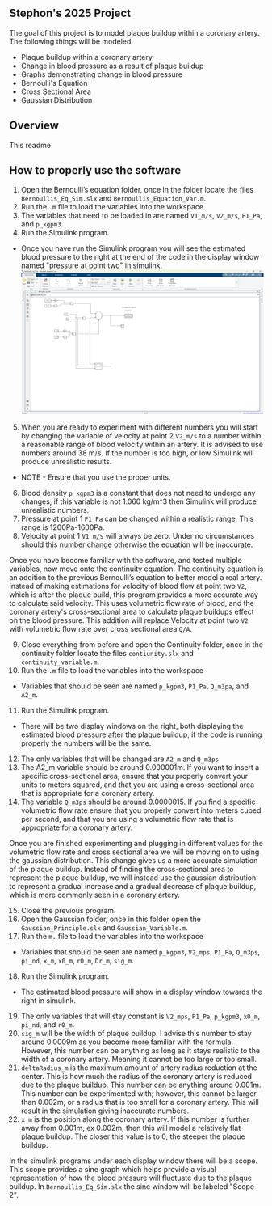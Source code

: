 ## Stephon's 2025 Project
The goal of this project is to model plaque buildup within a coronary artery. The following things will be modeled:
- Plaque buildup within a coronary artery
- Change in blood pressure as a result of plaque buildup
- Graphs demonstrating change in blood pressure
- Bernoulli's Equation
- Cross Sectional Area
- Gaussian Distribution

## Overview
This readme 

## How to properly use the software
1. Open the Bernoulli’s equation folder, once in the folder locate the files `Bernoullis_Eq_Sim.slx` and `Bernoullis_Equation_Var.m`.
2. Run the `.m` file to load the variables into the workspace.
3. The variables that need to be loaded in are named `V1_m/s`, `V2_m/s`, `P1_Pa`, and `p_kgpm3`.
4. Run the Simulink program.
* Once you have run the Simulink program you will see the estimated blood pressure to the right at the end of the code in the display window named "pressure at point two" in simulink.
![Screenshot of simulink after running the program.](Screenshot_2025-09-14_163634.png)
5. When you are ready to experiment with different numbers you will start by changing the variable of velocity at point 2 `V2_m/s` to a number within a reasonable range of blood velocity within an artery. It is advised to use numbers around 38 m/s. If the number is too high, or low Simulink will produce unrealistic results.
* NOTE - Ensure that you use the proper units.
6. Blood density `p_kgpm3` is a constant that does not need to undergo any changes, if this variable is not 1.060 kg/m^3 then Simulink will produce unrealistic numbers.
7. Pressure at point 1 `P1_Pa` can be changed within a realistic range. This range is 1200Pa-1600Pa.
8. Velocity at point 1 `V1_m/s` will always be zero. Under no circumstances should this number change otherwise the equation will be inaccurate.

Once you have become familiar with the software, and tested multiple variables, now move onto the continuity equation. The continuity equation is an addition to the previous Bernoulli’s equation to better model a real artery. Instead of making estimations for velocity of blood flow at point two `V2`, which is after the plaque build, this program provides a more accurate way to calculate said velocity. This uses volumetric flow rate of blood, and the coronary artery's cross-sectional area to calculate plaque buildups effect on the blood pressure. This addition will replace Velocity at point two `V2` with volumetric flow rate over cross sectional area `Q/A`.

9. Close everything from before and open the Continuity folder, once in the continuity folder locate the files `contiunity.slx` and `continuity_variable.m`.
10. Run the `.m` file to load the variables into the workspace
* Variables that should be seen are named `p_kgpm3`, `P1_Pa`, `Q_m3pa`, and `A2_m`.
11. Run the Simulink program.
* There will be two display windows on the right, both displaying the estimated blood pressure after the plaque buildup, if the code is running properly the numbers will be the same.
12. The only variables that will be changed are `A2_m` and `Q_m3ps`
13. The A2_m variable should be around 0.000001m. If you want to insert a specific cross-sectional area, ensure that you properly convert your units to meters squared, and that you are using a cross-sectional area that is appropriate for a coronary artery.
14. The variable `Q_m3ps` should be around 0.0000015. If you find a specific volumetric flow rate ensure that you properly convert into meters cubed per second, and that you are using a volumetric flow rate that is appropriate for a coronary artery.

Once you are finished experimenting and plugging in different values for the volumetric flow rate and cross sectional area we will be moving on to using the gaussian distribution. This change gives us a more accurate simulation of the plaque buildup. Instead of finding the cross-sectional area to represent the plaque buildup, we will instead use the gaussian distribution to represent a gradual increase and a gradual decrease of plaque buildup, which is more commonly seen in a coronary artery.

15. Close the previous program.
16. Open the Gaussian folder, once in this folder open the `Gaussian_Principle.slx` and `Gaussian_Variable.m`.
17. Run the `m.` file to load the variables into the workspace
* Variables that should be seen are named `p_kgpm3`, `V2_mps`, `P1_Pa`, `Q_m3ps`, `pi_nd`, `x_m`, `x0_m`, `r0_m`, `Dr_m`, `sig_m`.
18. Run the Simulink program.
* The estimated blood pressure will show in a display window towards the right in simulink.
19. The only variables that will stay constant is `V2_mps`, `P1_Pa`, `p_kgpm3`, `x0_m`, `pi_nd`, and `r0_m`.
20. `sig_m` will be the width of plaque buildup. I advise this number to stay around 0.0009m as you become more familiar with the formula. However, this number can be anything as long as it stays realistic to the width of a coronary artery. Meaning it cannot be too large or too small.
21. `deltaRadius_m` is the maximum amount of artery radius reduction at the center. This is how much the radius of the coronary artery is reduced due to the plaque buildup. This number can be anything around 0.001m. This number can be experimented with; however, this cannot be larger than 0.002m, or a radius that is too small for a coronary artery. This will result in the simulation giving inaccurate numbers.
22. `x_m` is the position along the coronary artery. If this number is further away from 0.001m, ex 0.002m, then this will model a relatively flat plaque buildup. The closer this value is to 0, the steeper the plaque buildup.

In the simulink programs under each display window there will be a scope. This scope provides a sine graph which helps provide a visual representation of how the blood pressure will fluctuate due to the plaque buildup. In `Bernoullis_Eq_Sim.slx` the sine window will be labeled "Scope 2".

